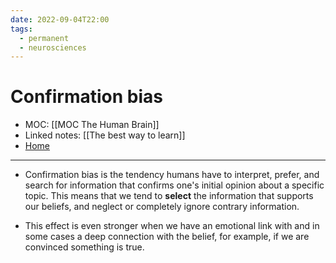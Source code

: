 ```yaml
---
date: 2022-09-04T22:00
tags:
  - permanent
  - neurosciences
---
```

# Confirmation bias
- MOC: [[MOC The Human Brain]]
- Linked notes: [[The best way to learn]]
- [Home](https://misudashi.ga/)
----------
-   Confirmation bias is the tendency humans have to interpret, prefer, and search for information that confirms one's initial opinion about a specific topic. This means that we tend to **select** the information that supports our beliefs, and neglect or completely ignore contrary information. 

-   This effect is even stronger when we have an emotional link with and in some cases a deep connection with the belief, for example, if we are convinced something is true.